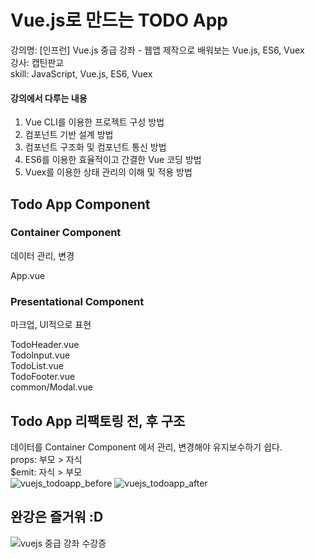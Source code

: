 # Vue.js로 만드는 TODO App
강의명: [인프런] Vue.js 중급 강좌 - 웹앱 제작으로 배워보는 Vue.js, ES6, Vuex                  
강사: 캡틴판교                  
skill: JavaScript, Vue.js, ES6, Vuex     

#### 강의에서 다루는 내용
1. Vue CLI를 이용한 프로젝트 구성 방법              
2. 컴포넌트 기반 설계 방법              
3. 컴포넌트 구조화 및 컴포넌트 통신 방법              
4. ES6를 이용한 효율적이고 간결한 Vue 코딩 방법              
5. Vuex를 이용한 상태 관리의 이해 및 적용 방법               

## Todo App Component

### Container Component

데이터 관리, 변경

App.vue

### Presentational Component

마크업, UI적으로 표현

TodoHeader.vue           
TodoInput.vue           
TodoList.vue          
TodoFooter.vue              
common/Modal.vue             

## Todo App 리팩토링 전, 후 구조
데이터를 Container Component 에서 관리, 변경해야 유지보수하기 쉽다.             
props: 부모 > 자식                         
$emit: 자식 > 부모              
![vuejs_todoapp_before](https://user-images.githubusercontent.com/42309919/103492849-2db46480-4e71-11eb-84ae-dcbbefb8d58d.PNG)
![vuejs_todoapp_after](https://user-images.githubusercontent.com/42309919/103492850-2e4cfb00-4e71-11eb-9b40-85e1a609a808.PNG)

## 완강은 즐거워 :D 
![vuejs 중급 강좌 수강증](https://user-images.githubusercontent.com/42309919/103765520-a4638480-5060-11eb-8138-3b60b48638a8.PNG)

